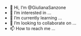 - 👋 Hi, I’m @GiulianaSanzone
- 👀 I’m interested in ...
- 🌱 I’m currently learning ...
- 💞️ I’m looking to collaborate on ...
- 📫 How to reach me ...

<!---
GiulianaSanzone/GiulianaSanzone is a ✨ special ✨ repository because its `README.md` (this file) appears on your GitHub profile.
You can click the Preview link to take a look at your changes.
--->
